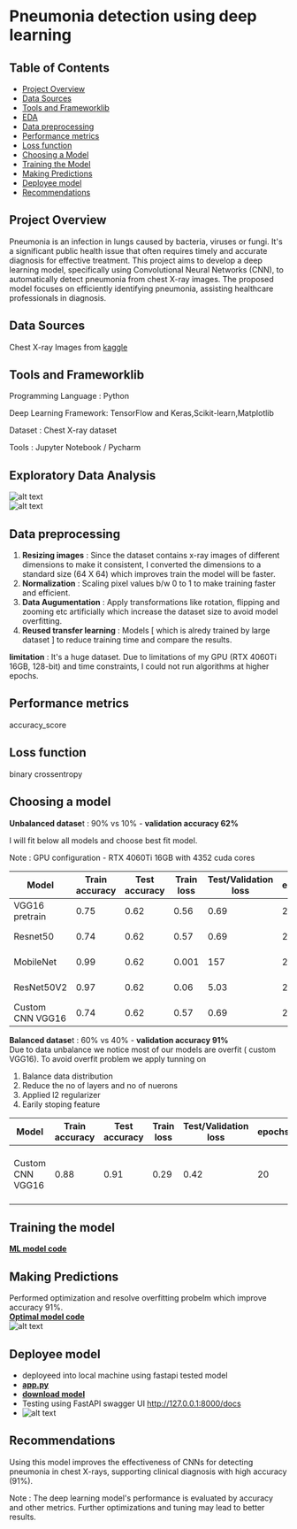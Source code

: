 # Pneumonia detection using deep learning

## Table of Contents
- [Project Overview](#project-overview)
- [Data Sources](#data-sources)
- [Tools and Frameworklib](#tools-and-frameworklib)
- [EDA](#exploratory-data-analysis)
- [Data preprocessing](#datapreprocessing)
- [Performance metrics](#performance-metrics)
- [Loss function](#loss-function)
- [Choosing a Model](#choosing-a-model)
- [Training the Model](#training-the-model)
- [Making Predictions](#making-predictions)
- [Deployee model](#deployee-model)
- [Recommendations](#recommendations)

## Project Overview
Pneumonia is an infection in lungs caused by bacteria, viruses or fungi. It's a significant public health issue that often requires timely and accurate diagnosis for effective treatment. This project aims to develop a deep learning model, specifically using Convolutional Neural Networks (CNN), to automatically detect pneumonia from chest X-ray images. The proposed model focuses on efficiently identifying pneumonia, assisting healthcare professionals in diagnosis.

## Data Sources
   Chest X-ray Images from [kaggle](https://www.kaggle.com/datasets/paultimothymooney/chest-xray-pneumonia)

## Tools and Frameworklib

  Programming Language   : Python
  
  Deep Learning Framework: TensorFlow and Keras,Scikit-learn,Matplotlib
  
  Dataset                : Chest X-ray dataset
  
  Tools                  : Jupyter Notebook / Pycharm

## Exploratory Data Analysis

![alt text](images/data_distribution.jpg) <br/>
![alt text](images/Normal_vs_Pneumonia.jpg)

## Data preprocessing
1. **Resizing images**    : Since the dataset contains x-ray images of different dimensions to make it consistent, I converted the dimensions to a standard size (64 X 64) which improves train the model will be faster.
2. **Normalization**      : Scaling pixel values b/w 0 to 1 to make training faster and efficient.
3. **Data Augumentation** : Apply transformations like rotation, flipping and zooming etc artificially which increase the dataset size to avoid model overfitting.
4. **Reused transfer learning**    : Models [ which is alredy trained by large dataset ] to reduce training time and compare the results.

**limitation** :
 It's a huge dataset. Due to limitations of my GPU (RTX 4060Ti 16GB, 128-bit) and time constraints, I could not run algorithms at higher epochs.
 
## Performance metrics
accuracy_score

## Loss function
binary crossentropy

## Choosing a model

**Unbalanced datase**t : 90% vs 10% - **validation accuracy 62%**

I will fit below all models and choose best fit model.

Note : GPU configuration - RTX 4060Ti 16GB with 4352 cuda cores

Model                    | Train accuracy  | Test accuracy |   Train loss  | Test/Validation loss |  epochs |    Hyperparameters                      |
------------------------ | -------------   | ------------- | ------------- |  -------------       | --------|  -----------------------------          | 
VGG16 pretrain           |   0.75          |   0.62        |   0.56        |    0.69              |   20    |   optimizer = adam,learning_rate=0.0001 |
Resnet50                 |   0.74          |   0.62        |   0.57        |    0.69              |   20    |   optimizer = adam,learning_rate=0.0001 |
MobileNet                |   0.99          |   0.62        |   0.001       |    157               |   20    |   optimizer = adam,learning_rate=0.0001 |
ResNet50V2               |   0.97          |   0.62        |   0.06        |    5.03              |   20    |   optimizer = adam,learning_rate=0.0001 |
Custom CNN VGG16         |   0.74          |   0.62        |   0.57        |    0.69              |   20    |   optimizer = adam,learning_rate=0.0001 |

**Balanced datase**t : 60% vs 40% - **validation accuracy 91%** <br/>
Due to data unbalance we notice most of our models are overfit ( custom VGG16). To avoid overfit problem we apply tunning on 

1. Balance data distribution
2. Reduce the no of layers and no of nuerons
3. Applied l2 regularizer
4. Earily stoping feature

Model                    | Train accuracy  | Test accuracy |   Train loss  | Test/Validation loss |  epochs |    Hyperparameters                             |
------------------------ | -------------   | ------------- | ------------- |  -------------       | --------|  -----------------------------                 | 
Custom CNN VGG16         |   0.88          |   0.91        |   0.29        |    0.42              |   20    |   optimizer = adam<br/> learning_rate=0.0001<br/>no of layers:8<br/>no of nuerons:48<br/>l2 regularizer (0.01)|   

## Training the model
[**ML model code**](Pneumonia_Detection.ipynb)

## Making Predictions 
Performed optimization and resolve overfitting probelm which improve accuracy 91%. 
<br/>
[**Optimal model code**](OptimizedModel.ipynb)
<br/>
![alt text](images/PredictionResults.jpg)

## Deployee model
- deployeed into local machine using fastapi tested model
- [**app.py**](deploye/app.py) <br/>
- [**download model**](deploye/pneumonia.h5)
- Testing using FastAPI swagger UI http://127.0.0.1:8000/docs <br/>
- ![alt text](images/TestingModel.jpg)

## Recommendations
Using this model improves the effectiveness of CNNs for detecting pneumonia in chest X-rays, supporting clinical diagnosis with high accuracy (91%).

Note : The deep learning model's performance is evaluated by accuracy and other metrics. Further optimizations and tuning may lead to better results.


